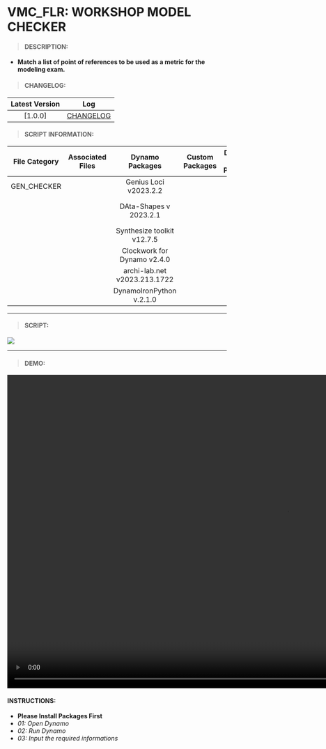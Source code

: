 # VMC_FLR: WORKSHOP MODEL CHECKER

> #### DESCRIPTION: 
- **Match a list of point of references to be used as a metric for the modeling exam.**

> #### CHANGELOG:

| Latest Version | Log |
| :-------: | :----: | 
|[1.0.0] | [CHANGELOG](/_scripts/_general/CHECKER/changelog/GEN_WorkshopChecker_Checking.md)

> #### SCRIPT INFORMATION: 

| File Category| Associated Files | Dynamo Packages | Custom Packages | Dynamo Player Package | Revit Version | Author | Reviewed By | File Name & Location
| :-------: | :----: | :---: | :---: | :---: | :---: | :---: | :--: | :--: 
| GEN_CHECKER |  | Genius Loci v2023.2.2|  |  | Revit 2023 | Melvin Tuliao | | GEN_WorkshopChecker_Checking
| | | DAta-Shapes v 2023.2.1| | | | | | (https://bimcapcom.sharepoint.com/:u:/s/BCP-Main/EdOUD9G78nFOnkS8GZ009lwB5E9c_QLuKnWZnTbOcEX90Q?e=UHQRhX)
| | | Synthesize toolkit v12.7.5| | | | | | 
| | | Clockwork for Dynamo v2.4.0| | | | | | 
| | | archi-lab.net v2023.213.1722| | | | | | 
| | | DynamoIronPython v.2.1.0| | | | | | 

----------------------------------------------------------------
> #### SCRIPT: 
<img src="./_scripts/_general/CHECKER/images/GEN_WorkshopChecker_Checking.png">


------------------------------------------------------------------------------

> #### **DEMO**: 

<video width="1280" height="720" controls>
 <source src="./_scripts/_general/CHECKER/demo/GEN_WorkshopChecker_Checking.mp4" type="video/mp4">
</video>

#### INSTRUCTIONS: 
- **Please Install Packages First**
- *01: Open Dynamo*
- *02: Run Dynamo*
- *03: Input the required informations*
